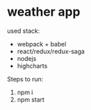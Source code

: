 # weather app

used stack:
 - webpack + babel
 - react/redux/redux-saga
 - nodejs
 - highcharts

Steps to run:
1. npm i
2. npm start
